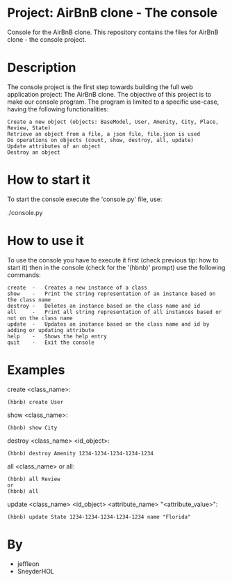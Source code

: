 # Project: AirBnB clone - The console

Console for the AirBnB clone.
This repository contains the files for AirBnB clone - the console project.


# Description

The console project is the first step towards building the full web application project: The AirBnB clone.
The objective of this project is to make our console program. The program is limited to a specific use-case, having the following functionalities:

    Create a new object (objects: BaseModel, User, Amenity, City, Place, Review, State)
    Retrieve an object from a file, a json file, file.json is used
    Do operations on objects (count, show, destroy, all, update)
    Update attributes of an object
    Destroy an object


# How to start it

To start the console execute the 'console.py' file, use:

   ./console.py


# How to use it

To use the console you have to execute it first (check previous tip: how to start it) then in the console (check for the '(hbnb)' prompt) use the following commands:

    create  -	Creates a new instance of a class
    show    -	Print the string representation of an instance based on the class name
    destroy -	Deletes an instance based on the class name and id
    all     -	Print all string representation of all instances based or not on the class name
    update  -	Updates an instance based on the class name and id by adding or updating attribute
    help    -	Shows the help entry
    quit    -	Exit the console

# Examples

create <class_name>:

    (hbnb) create User

show <class_name>:

    (hbnb) show City

destroy <class_name> <id_object>:

    (hbnb) destroy Amenity 1234-1234-1234-1234-1234

all <class_name> or all:

    (hbnb) all Review
    or
    (hbnb) all

update <class_name> <id_object> <attribute_name> "<attribute_value>":

    (hbnb) update State 1234-1234-1234-1234-1234 name "Florida"


# By

* jeffleon
* SneyderHOL
